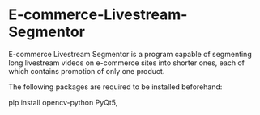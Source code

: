 # E-commerce-Livestream-Segmentor
E-commerce Livestream Segmentor is a program capable of segmenting long livestream videos on e-commerce sites into shorter ones, each of which contains promotion of only one product.

The following packages are required to be installed beforehand:

pip install opencv-python PyQt5,
